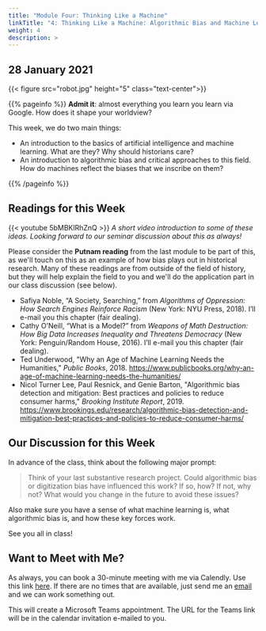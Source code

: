 ```yaml
---
title: "Module Four: Thinking Like a Machine"
linkTitle: "4: Thinking Like a Machine: Algorithmic Bias and Machine Learning"
weight: 4
description: >
---
```

## 28 January 2021

{{< figure src="robot.jpg" height="5" class="text-center">}}

{{% pageinfo %}}
**Admit it**: almost everything you learn you learn via Google. How does it shape your worldview?

This week, we do two main things:

* An introduction to the basics of artificial intelligence and machine learning. What are they? Why should historians care?
* An introduction to algorithmic bias and critical approaches to this field. How do machines reflect the biases that we inscribe on them?

{{% /pageinfo %}}

## Readings for this Week

{{< youtube 5bMBKlRhZnQ >}}
_A short video introduction to some of these ideas. Looking forward to our seminar discussion about this as always!_

Please consider the **Putnam reading** from the last module to be part of this, as we'll touch on this as an example of how bias plays out in historical research. Many of these readings are from outside of the field of history, but they will help explain the field to you and we'll do the application part in our class discussion (see below).

* Safiya Noble, “A Society, Searching,” from _Algorithms of Oppression: How Search Engines Reinforce Racism_ (New York: NYU Press, 2018). I’ll e-mail you this chapter (fair dealing).
* Cathy O’Neill, “What is a Model?” from _Weapons of Math Destruction: How Big Data Increases Inequality and Threatens Democracy_ (New York: Penguin/Random House, 2016). I’ll e-mail you this chapter (fair dealing).
* Ted Underwood, "Why an Age of Machine Learning Needs the Humanities," _Public Books_, 2018. <https://www.publicbooks.org/why-an-age-of-machine-learning-needs-the-humanities/>
* Nicol Turner Lee, Paul Resnick, and Genie Barton, "Algorithmic bias detection and mitigation: Best practices and policies to reduce consumer harms," _Brooking Institute Report_, 2019. <https://www.brookings.edu/research/algorithmic-bias-detection-and-mitigation-best-practices-and-policies-to-reduce-consumer-harms/>

## Our Discussion for this Week

In advance of the class, think about the following major prompt:

>Think of your last substantive research project. Could algorithmic bias or digitization bias have influenced this work? If so, how? If not, why not? What would you change in the future to avoid these issues?

Also make sure you have a sense of what machine learning is, what algorithmic bias is, and how these key forces work. 

See you all in class!

## Want to Meet with Me?

As always, you can book a 30-minute meeting with me via Calendly. Use this link [here](https://calendly.com/i2millig/30min). If there are no times that are available, just send me an [email](mailto:i2millig@uwaterloo.ca) and we can work something out. 

This will create a Microsoft Teams appointment. The URL for the Teams link will be in the calendar invitation e-mailed to you.
